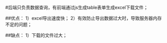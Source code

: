 #后端只负责数据查询，有前端通过js生成table表单生成excel下载文件；


##优点：
	1）excel导出速度快；
	2）有效防止导出数据过大时，导致服务器内存不足的问题；

##缺点：
	1）下载的文件过大；